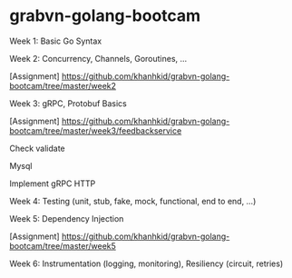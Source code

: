# grabvn-golang-bootcam

Week 1: Basic Go Syntax

Week 2: Concurrency, Channels, Goroutines, …

[Assignment] <https://github.com/khanhkid/grabvn-golang-bootcam/tree/master/week2>

Week 3: gRPC, Protobuf Basics

[Assignment] <https://github.com/khanhkid/grabvn-golang-bootcam/tree/master/week3/feedbackservice>

Check validate

Mysql

Implement gRPC HTTP

Week 4: Testing (unit, stub, fake, mock, functional, end to end, …)

Week 5: Dependency Injection

[Assignment] <https://github.com/khanhkid/grabvn-golang-bootcam/tree/master/week5>

Week 6: Instrumentation (logging, monitoring), Resiliency (circuit, retries)